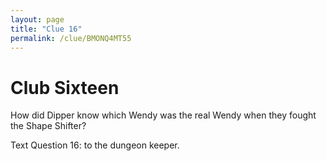 ```yaml
---
layout: page
title: "Clue 16"
permalink: /clue/BMONQ4MT55
---
```


# Club Sixteen

How did Dipper know which Wendy was the real Wendy when they fought the Shape Shifter?

Text Question 16: <your answer> to the dungeon keeper.
